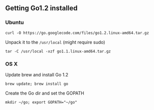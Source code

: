 ## Getting Go1.2 installed

### Ubuntu

`curl -O https://go.googlecode.com/files/go1.2.linux-amd64.tar.gz`

Unpack it to the `/usr/local` (might require sudo)

`tar -C /usr/local -xzf go1.1.linux-amd64.tar.gz`

### OS X

Update brew and install Go 1.2

`brew update; brew install go`

Create the Go dir and set the GOPATH

`mkdir ~/go; export GOPATH="~/go"`